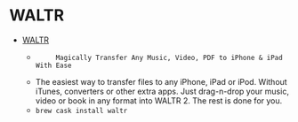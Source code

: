 # WALTR
- [WALTR](https://softorino.com/w2/)
  -          Magically Transfer Any Music, Video, PDF to iPhone & iPad With Ease    
  - The easiest way to transfer files to any iPhone, iPad or iPod. Without iTunes, converters or other extra apps. Just drag-n-drop your music, video or book in any format into WALTR 2. The rest is done for you.
  - `brew cask install waltr`
